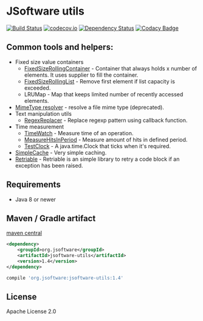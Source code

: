 # JSoftware utils 

[![Build Status](https://travis-ci.org/m-szalik/jsoftware-utils.svg?branch=master)](https://travis-ci.org/m-szalik/jsoftware-utils)
[![codecov.io](https://codecov.io/github/m-szalik/jsoftware-utils/coverage.svg?branch=master)](https://codecov.io/github/m-szalik/jsoftware-utils?branch=master)
[![Dependency Status](https://www.versioneye.com/user/projects/56e2b440df573d003a5f5bf5/badge.svg?style=flat)](https://www.versioneye.com/user/projects/56e2b440df573d003a5f5bf5)
[![Codacy Badge](https://api.codacy.com/project/badge/grade/c45e6725b6b7477ea8e041f3aefd5bc5)](https://www.codacy.com/app/szalik/jsoftware-utils)

## Common tools and helpers:
 * Fixed size value containers
   * [FixedSizeRollingContainer](docs/FixedSizeRollingContainer.md) - Container that always holds x number of elements. It uses supplier to fill the container.
   * [FixedSizeRollingList](docs/FixedSizeRollingList.md) - Remove first element if list capacity is exceeded.
   * LRUMap - Map that keeps limited number of recently accessed elements.
 * [MimeType resolver](docs/MimeTypeResolver.md) - resolve a file mime type (deprecated).
 * Text manipulation utils
   * [RegexReplacer](docs/RegexReplacer.md) - Replace regexp pattern using callback function.
 * Time measurement
   * [TimeWatch](docs/TimeWatch.md) - Measure time of an operation.
   * [MeasureHitsInPeriod](docs/MeasureHitsInPeriod.md) - Measure amount of hits in defined period.
   * [TestClock](docs/TestClock.md) - A java.time.Clock that ticks when it's required.
 * [SimpleCache](docs/SimpleCache.md) - Very simple caching.
 * [Retriable](docs/Retriable.md) - Retriable is an simple library to retry a code block if an exception has been raised.


## Requirements
 * Java 8 or newer

## Maven / Gradle artifact
[maven central](https://search.maven.org/#search%7Cga%7C1%7Ca%3A%22jsoftware-utils%22)
```xml
<dependency>
    <groupId>org.jsoftware</groupId>
    <artifactId>jsoftware-utils</artifactId>
    <version>1.4</version>
</dependency>
```
```groovy
compile 'org.jsoftware:jsoftware-utils:1.4'
```
## License

Apache License 2.0
